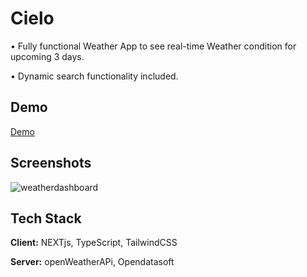 
# Cielo

• Fully functional Weather App to see real-time Weather condition for upcoming 3 days.

• Dynamic search functionality included.


## Demo

[Demo](https://cielo-khaki.vercel.app/)

## Screenshots

![weatherdashboard](https://github.com/Shubhodeep100/Cielo/assets/96099026/fea837ca-5165-4d71-b558-aae377f9c6aa)


## Tech Stack

**Client:** NEXTjs, TypeScript, TailwindCSS

**Server:** openWeatherAPi, Opendatasoft

